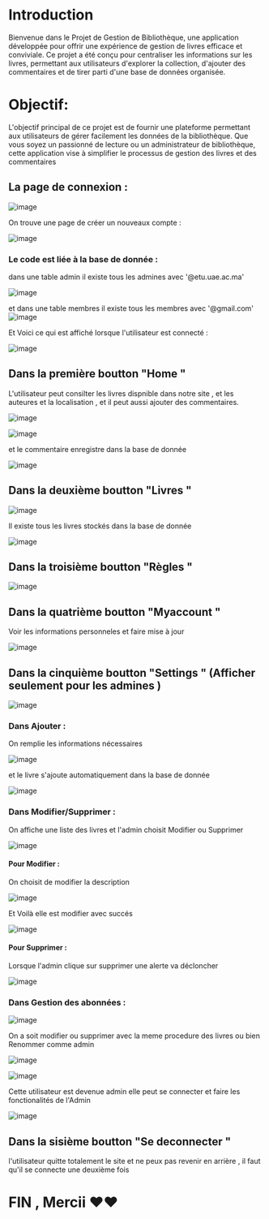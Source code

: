# Introduction 

Bienvenue dans le Projet de Gestion de Bibliothèque, une application développée pour offrir une expérience de gestion de livres efficace et conviviale. Ce projet a été conçu pour centraliser les informations sur les livres, permettant aux utilisateurs d'explorer la collection, d'ajouter des commentaires et de tirer parti d'une base de données organisée.

# Objectif:

L'objectif principal de ce projet est de fournir une plateforme permettant aux utilisateurs de gérer facilement les données de la bibliothèque. Que vous soyez un passionné de lecture ou un administrateur de bibliothèque, cette application vise à simplifier le processus de gestion des livres et des commentaires

## La page de connexion : 

![image](https://github.com/chaymaemerhrioui1/gestion_de_bibliotheque/assets/128318349/a68d1bdb-9893-4e24-b928-fb67828271c1)

On trouve une page de créer un nouveaux compte : 

![image](https://github.com/chaymaemerhrioui1/gestion_de_bibliotheque/assets/128318349/289475c7-712a-49bb-aee2-b0d597b08d0a)

### Le code est liée à la base de donnée : 
 dans une table admin il existe tous les admines avec '@etu.uae.ac.ma'
 
![image](https://github.com/chaymaemerhrioui1/gestion_de_bibliotheque/assets/128318349/56b97fac-0585-48c2-9333-8b19850664d3)

 et dans une table membres il existe tous les membres avec '@gmail.com'
![image](https://github.com/chaymaemerhrioui1/gestion_de_bibliotheque/assets/128318349/ff9cd65b-df69-497e-9404-770ea47fe407)

Et Voici ce qui est affiché lorsque l'utilisateur est connecté : 

![image](https://github.com/chaymaemerhrioui1/gestion_de_bibliotheque/assets/128318349/15236e35-30fe-4d50-b075-e1edfde5703b)


## Dans la première boutton "Home  "

L'utilisateur peut consilter les livres dispnible dans notre site , et les auteures et la localisation , et il peut aussi ajouter des commentaires. 

![image](https://github.com/chaymaemerhrioui1/gestion_de_bibliotheque/assets/128318349/8d91ae49-e9c3-4b00-a956-6e7a5846e345)

![image](https://github.com/chaymaemerhrioui1/gestion_de_bibliotheque/assets/128318349/3de03619-0830-494d-8bc4-0756934489ca)

et le commentaire enregistre dans la base de donnée 

![image](https://github.com/chaymaemerhrioui1/gestion_de_bibliotheque/assets/128318349/76e5bfaf-e25b-40f9-b338-d58792eff3c8)


## Dans la deuxième boutton "Livres "

![image](https://github.com/chaymaemerhrioui1/gestion_de_bibliotheque/assets/128318349/efb83820-b09b-4647-88ee-4433d523a462)

Il existe tous les livres stockés dans la base de donnée 

![image](https://github.com/chaymaemerhrioui1/gestion_de_bibliotheque/assets/128318349/3aabad2a-a740-4397-bb90-b3a510c25ab7)

## Dans la troisième boutton "Règles "

![image](https://github.com/chaymaemerhrioui1/gestion_de_bibliotheque/assets/128318349/bf96e52d-c674-4176-99d6-32682d2b7292)

## Dans la quatrième boutton "Myaccount "

Voir les informations personneles et faire mise à jour 

![image](https://github.com/chaymaemerhrioui1/gestion_de_bibliotheque/assets/128318349/99267d79-e11d-4f9f-8446-dc7b78bfa9d1)


## Dans la cinquième boutton "Settings " (Afficher seulement pour les admines )

![image](https://github.com/chaymaemerhrioui1/gestion_de_bibliotheque/assets/128318349/17cb2ea0-302c-4d16-bad9-9aed3dda2b47)

### Dans Ajouter : 

On remplie les informations nécessaires 

![image](https://github.com/chaymaemerhrioui1/gestion_de_bibliotheque/assets/128318349/7497dc89-8604-4127-852f-ac7b00256813)

et le livre s'ajoute automatiquement dans la base de donnée 

![image](https://github.com/chaymaemerhrioui1/gestion_de_bibliotheque/assets/128318349/78154f07-1d74-4efd-b447-65e8db458be9)

### Dans Modifier/Supprimer  : 

On affiche une liste des livres et l'admin choisit Modifier ou Supprimer 

![image](https://github.com/chaymaemerhrioui1/gestion_de_bibliotheque/assets/128318349/a0876ca0-e20c-421a-8a9f-97d84384032b)

#### Pour Modifier : 

On choisit de modifier la description 

![image](https://github.com/chaymaemerhrioui1/gestion_de_bibliotheque/assets/128318349/9e832e9d-8158-4689-a4a5-865ba157cd7d)

Et Voilà elle est modifier avec succés 

![image](https://github.com/chaymaemerhrioui1/gestion_de_bibliotheque/assets/128318349/32cadaff-fa58-491c-9067-bd7197e7ea96)

#### Pour Supprimer : 

Lorsque l'admin clique sur supprimer une alerte va décloncher 

![image](https://github.com/chaymaemerhrioui1/gestion_de_bibliotheque/assets/128318349/bcc1de43-a010-40fc-93bc-7ec68596b034)

### Dans Gestion des abonnées :  

![image](https://github.com/chaymaemerhrioui1/gestion_de_bibliotheque/assets/128318349/3424f864-4f8f-4772-88b3-fe6ce8a1cf51)

On a soit modifier ou supprimer avec la meme procedure des livres ou bien Renommer comme admin 

![image](https://github.com/chaymaemerhrioui1/gestion_de_bibliotheque/assets/128318349/008ddd4e-4451-4ed1-8215-c1e75024a4d5)

![image](https://github.com/chaymaemerhrioui1/gestion_de_bibliotheque/assets/128318349/42e028f8-b7e1-4033-9014-130617254a6c)

Cette utilisateur est devenue admin elle peut se connecter et faire les fonctionalités de l'Admin 

![image](https://github.com/chaymaemerhrioui1/gestion_de_bibliotheque/assets/128318349/9685c7a2-b39a-4b47-ad9c-8ca64f40970c)


## Dans la sisième boutton "Se deconnecter "

l'utilisateur quitte totalement le site et ne peux pas revenir en arrière , il faut qu'il se connecte une deuxième fois 


# FIN , Mercii ❤️❤️
